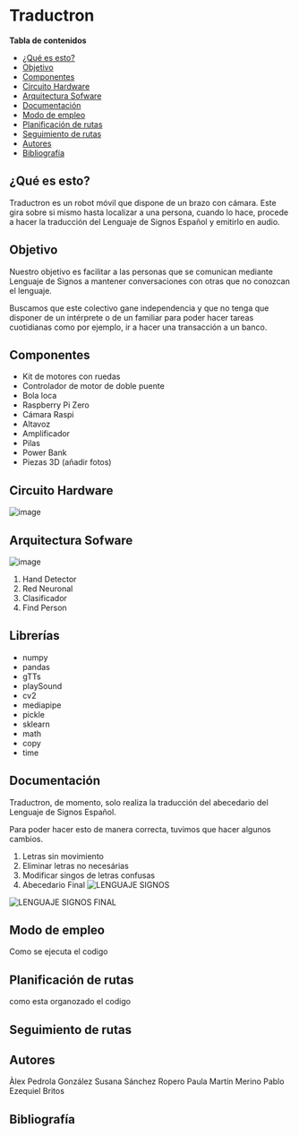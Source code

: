 # Traductron

**Tabla de contenidos**
- [¿Qué es esto?](#id0)
- [Objetivo](#id8)
- [Componentes](#id1)
- [Circuito Hardware](#id9)
- [Arquitectura Sofware](#id10)
- [Documentación](#id2)
- [Modo de empleo](#id3)
- [Planificación de rutas](#id4)
- [Seguimiento de rutas](#id5)
- [Autores](#id6)
- [Bibliografía](#id7)


## ¿Qué es esto? <a name="id0"></a>
Traductron es un robot móvil que dispone de un brazo con cámara. Este gira sobre si mismo hasta localizar a una persona, cuando lo hace, procede a hacer la traducción del Lenguaje de Signos Español y emitirlo en audio. 

## Objetivo <a name="id8"></a>
Nuestro objetivo es facilitar a las personas que se comunican mediante Lenguaje de Signos a mantener conversaciones con otras que no conozcan el lenguaje.

Buscamos que este colectivo gane independencia y que no tenga que disponer de un intérprete o de un familiar para poder hacer tareas cuotidianas como por ejemplo, ir a hacer una transacción a un banco. 

## Componentes <a name="id1"></a>
- Kit de motores con ruedas
- Controlador de motor de doble puente
- Bola loca
- Raspberry Pi Zero
- Cámara Raspi
- Altavoz
- Amplificador
- Pilas
- Power Bank
- Piezas 3D (añadir fotos)

## Circuito Hardware <a name="id9"></a>
![image](https://user-images.githubusercontent.com/57665176/170557404-7f19dcb5-94d7-42ad-bd31-e38d4eb2d7c8.png)

## Arquitectura Sofware<a name="id10"></a>
![image](https://user-images.githubusercontent.com/104013393/170675185-498d200d-2c50-49bb-8465-f29e686f25ff.png)

1. Hand Detector
2. Red Neuronal
3. Clasificador 
4. Find Person

## Librerías <a name="id10"></a>

- numpy
- pandas
- gTTs
- playSound
- cv2
- mediapipe
- pickle
- sklearn
- math
- copy
- time

## Documentación <a name="id2"></a>
Traductron, de momento, solo realiza la traducción del abecedario del Lenguaje de Signos Español.

Para poder hacer esto de manera correcta, tuvimos que hacer algunos cambios.

1. Letras sin movimiento
2. Eliminar letras no necesárias
3. Modificar singos de letras confusas
4. Abecedario Final
![LENGUAJE SIGNOS](https://user-images.githubusercontent.com/57665176/170559218-840539d5-3058-4434-80e0-c771af3a1851.jpg)

![LENGUAJE SIGNOS FINAL](https://user-images.githubusercontent.com/57665176/170559192-c9fcc1f4-8eb7-46c4-975d-41c1d67e6dec.jpg)

## Modo de empleo <a name="id3"></a>
Como se ejecuta el codigo

## Planificación de rutas <a name="id4"></a>
como esta organozado el codigo

## Seguimiento de rutas <a name="id5"></a>

## Autores <a name="id6"></a>

Àlex Pedrola González
Susana Sánchez Ropero
Paula Martín Merino
Pablo Ezequiel Britos

## Bibliografía <a name="id7"></a>

